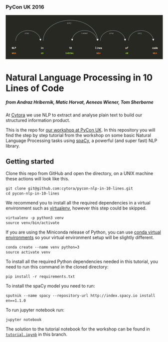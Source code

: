 ### PyCon UK 2016 
![NLP in 10 Lines of Code](images/displacy_title.png)
# Natural Language Processing in 10 Lines of Code
##### from Andraz Hribernik, Matic Horvat, Aeneas Wiener, Tom Sherborne

At [Cytora](http://www.cytora.com) we use NLP to extract and analyse plain text to build our structured information product.

This is the repo for [our workshop at PyCon UK](http://2016.pyconuk.org/workshops/natural-language-processing-in-10-lines-of-code/).
In this repository you will find the step by step tutorial from the workshop on some basic Natural Language Processing tasks using [spaCy](http://spacy.io/),
a powerful (and super fast) NLP library.

## Getting started
Clone this repo from GitHub and open the directory, on a UNIX machine these actions will look like this.

	git clone git@github.com:cytora/pycon-nlp-in-10-lines.git
	cd pycon-nlp-in-10-lines

We recommend you to install all the required dependencies in a virtual environment such as [virtualenv](https://virtualenv.pypa.io/en/stable/), however this step could be skipped.

    virtualenv -p python3 venv
    source venv/bin/activate

If you are using the Miniconda release of Python, you can use [conda virtual environments](http://conda.pydata.org/docs/using/envs.html) so your virtual environment setup will be slightly different. 

	conda create --name venv python=3
	source activate venv

To install all the required Python dependencies needed in this tutorial, you need to run this command in the cloned directory:

    pip install -r requirements.txt

To install the spaCy model you need to run:

    sputnik --name spacy --repository-url http://index.spacy.io install en==1.1.0

To run jupyter notebook run:

    jupyter notebook

The solution to the tutorial notebook for the workshop can  be found in [`tutorial.ipynb`](tutorial.ipynb) in this branch.

